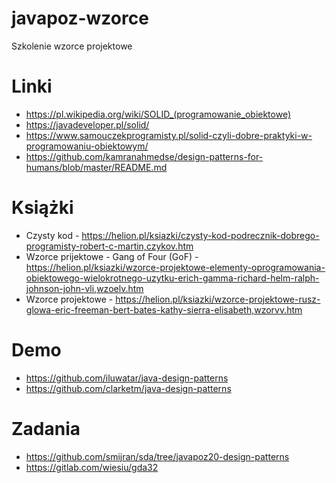 # javapoz-wzorce
Szkolenie wzorce projektowe

# Linki
* https://pl.wikipedia.org/wiki/SOLID_(programowanie_obiektowe)
* https://javadeveloper.pl/solid/
* https://www.samouczekprogramisty.pl/solid-czyli-dobre-praktyki-w-programowaniu-obiektowym/
* https://github.com/kamranahmedse/design-patterns-for-humans/blob/master/README.md

# Książki
* Czysty kod - https://helion.pl/ksiazki/czysty-kod-podrecznik-dobrego-programisty-robert-c-martin,czykov.htm
* Wzorce prijektowe - Gang of Four (GoF) - https://helion.pl/ksiazki/wzorce-projektowe-elementy-oprogramowania-obiektowego-wielokrotnego-uzytku-erich-gamma-richard-helm-ralph-johnson-john-vli,wzoelv.htm
* Wzorce projektowe - https://helion.pl/ksiazki/wzorce-projektowe-rusz-glowa-eric-freeman-bert-bates-kathy-sierra-elisabeth,wzorvv.htm

# Demo
* https://github.com/iluwatar/java-design-patterns
* https://github.com/clarketm/java-design-patterns

# Zadania
* https://github.com/smijran/sda/tree/javapoz20-design-patterns
* https://gitlab.com/wiesiu/gda32
